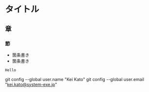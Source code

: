 # タイトル
## 章
### 節
- 箇条書き
- 箇条書き

```java
Hello
```

git config --global user.name "Kei Kato"
git config --global user.email "kei.kato@system-exe.jp"